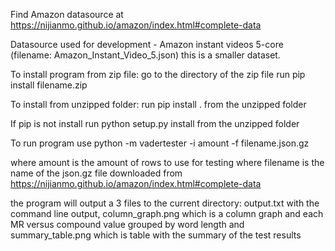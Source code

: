 Find  Amazon datasource at https://nijianmo.github.io/amazon/index.html#complete-data

Datasource used for development - Amazon instant videos 5-core (filename: Amazon_Instant_Video_5.json) this is a smaller dataset.
    
To install program from zip file:
go to the directory of the zip file
    run pip install filename.zip
    
To install from unzipped folder:
    run pip install . from the unzipped folder
    
If pip is not install
    run python setup.py install from the unzipped folder

To run program use
    python -m vadertester -i amount -f filename.json.gz
    
where amount is the amount of rows to use for testing
where filename is the name of the json.gz file downloaded from https://nijianmo.github.io/amazon/index.html#complete-data

the program will output a 3 files to the current directory: output.txt with the command line output, column_graph.png which is a column graph and each MR versus compound value grouped by word length and summary_table.png which is table with the summary of the test results
